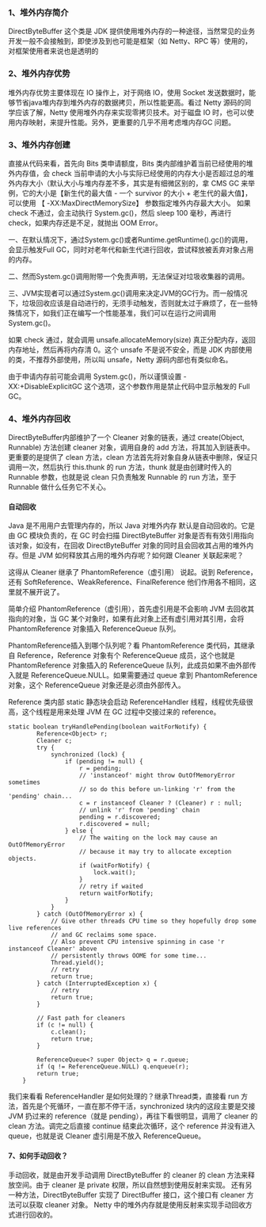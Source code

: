 ### 1、堆外内存简介
DirectByteBuffer 这个类是 JDK 提供使用堆外内存的一种途径，当然常见的业务开发一般不会接触到，即使涉及到也可能是框架（如 Netty、RPC 等）使用的，对框架使用者来说也是透明的

### 2、堆外内存优势
堆外内存优势主要体现在 IO 操作上，对于网络 IO，使用 Socket 发送数据时，能够节省java堆内存到堆外内存的数据拷贝，所以性能更高。看过 Netty 源码的同学应该了解，Netty 使用堆外内存来实现零拷贝技术。对于磁盘 IO 时，也可以使用内存映射，来提升性能。另外，更重要的几乎不用考虑堆内存GC 问题。

### 3、堆外内存创建
直接从代码来看，首先向 Bits 类申请额度，Bits 类内部维护着当前已经使用的堆外内存值，会 check 当前申请的大小与实际已经使用的内存大小是否超过总的堆外内存大小（默认大小与堆内存差不多，其实是有细微区别的，拿 CMS GC 来举例，它的大小是【新生代的最大值 - 一个 survivor 的大小 + 老生代的最大值】，可以使用
【 -XX:MaxDirectMemorySize】 参数指定堆外内存最大大小。
如果 check 不通过，会主动执行 System.gc()，然后 sleep 100 毫秒，再进行 check，如果内存还是不足，就抛出 OOM Error。

一、在默认情况下，通过System.gc()或者Runtime.getRuntime().gc()的调用，会显示触发Full GC，同时对老年代和新生代进行回收，尝试释放被丢弃对象占用的内存。

二、然而System.gc()调用附带一个免责声明，无法保证对垃圾收集器的调用。

三、JVM实现者可以通过System.gc()调用来决定JVM的GC行为。而一般情况下，垃圾回收应该是自动进行的，无须手动触发，否则就太过于麻烦了，在一些特殊情况下，如我们正在编写一个性能基准，我们可以在运行之间调用System.gc()。

如果 check 通过，就会调用 unsafe.allocateMemory(size) 真正分配内存，返回内存地址，然后再将内存清 0。这个 unsafe 不是说不安全，而是 JDK 内部使用的类，不推荐外部使用，所以叫 unsafe，Netty 源码内部也有类似命名。

由于申请内存前可能会调用 System.gc()，所以谨慎设置 -XX:+DisableExplicitGC 这个选项，这个参数作用是禁止代码中显示触发的 Full GC。

### 4、堆外内存回收
DirectByteBuffer内部维护了一个 Cleaner 对象的链表，通过 create(Object, Runnable) 方法创建 cleaner 对象，调用自身的 add 方法，将其加入到链表中。更重要的是提供了 clean 方法，clean 方法首先将对象自身从链表中删除，保证只调用一次，然后执行 this.thunk 的 run 方法，thunk 就是由创建时传入的 Runnable 参数，也就是说 clean 只负责触发 Runnable 的 run 方法，至于 Runnable 做什么任务它不关心。
#### 自动回收
Java 是不用用户去管理内存的，所以 Java 对堆外内存 默认是自动回收的。它是 由 GC 模块负责的，在 GC 时会扫描 DirectByteBuffer 对象是否有有效引用指向该对象，如没有，在回收 DirectByteBuffer 对象的同时且会回收其占用的堆外内存。但是 JVM 如何释放其占用的堆外内存呢？如何跟 Cleaner 关联起来呢？

这得从 Cleaner 继承了 PhantomReference（虚引用） 说起。说到 Reference，还有 SoftReference、WeakReference、FinalReference 他们作用各不相同，这里就不展开说了。

简单介绍 PhantomReference（虚引用），首先虚引用是不会影响 JVM 去回收其指向的对象，当 GC 某个对象时，如果有此对象上还有虚引用对其引用，会将 PhantomReference 对象插入 ReferenceQueue 队列。

PhantomReference插入到哪个队列呢？看 PhantomReference 类代码，其继承自 Reference，Reference 对象有个 ReferenceQueue 成员，这个也就是 PhantomReference 对象插入的 ReferenceQueue 队列，此成员如果不由外部传入就是 ReferenceQueue.NULL。如果需要通过 queue 拿到 PhantomReference 对象，这个 ReferenceQueue 对象还是必须由外部传入。

Reference 类内部 static 静态块会启动 ReferenceHandler 线程，线程优先级很高，这个线程是用来处理 JVM 在 GC 过程中交接过来的 reference。
```
static boolean tryHandlePending(boolean waitForNotify) {
        Reference<Object> r;
        Cleaner c;
        try {
            synchronized (lock) {
                if (pending != null) {
                    r = pending;
                    // 'instanceof' might throw OutOfMemoryError sometimes
                    // so do this before un-linking 'r' from the 'pending' chain...
                    c = r instanceof Cleaner ? (Cleaner) r : null;
                    // unlink 'r' from 'pending' chain
                    pending = r.discovered;
                    r.discovered = null;
                } else {
                    // The waiting on the lock may cause an OutOfMemoryError
                    // because it may try to allocate exception objects.
                    if (waitForNotify) {
                        lock.wait();
                    }
                    // retry if waited
                    return waitForNotify;
                }
            }
        } catch (OutOfMemoryError x) {
            // Give other threads CPU time so they hopefully drop some live references
            // and GC reclaims some space.
            // Also prevent CPU intensive spinning in case 'r instanceof Cleaner' above
            // persistently throws OOME for some time...
            Thread.yield();
            // retry
            return true;
        } catch (InterruptedException x) {
            // retry
            return true;
        }

        // Fast path for cleaners
        if (c != null) {
            c.clean();
            return true;
        }

        ReferenceQueue<? super Object> q = r.queue;
        if (q != ReferenceQueue.NULL) q.enqueue(r);
        return true;
    }
```
我们来看看 ReferenceHandler 是如何处理的？继承Thread类，直接看 run 方法，首先是个死循环，一直在那不停干活，synchronized 块内的这段主要是交接 JVM 扔过来的 reference（就是 pending），再往下看很明显，调用了 cleaner 的 clean 方法。调完之后直接 continue 结束此次循环，这个 reference 并没有进入 queue，也就是说 Cleaner 虚引用是不放入 ReferenceQueue。

#### 7、如何手动回收？
手动回收，就是由开发手动调用 DirectByteBuffer 的 cleaner 的 clean 方法来释放空间。由于 cleaner 是 private 权限，所以自然想到使用反射来实现。
还有另一种方法，DirectByteBuffer 实现了 DirectBuffer 接口，这个接口有 cleaner 方法可以获取 cleaner 对象。
Netty 中的堆外内存就是使用反射来实现手动回收方式进行回收的。



